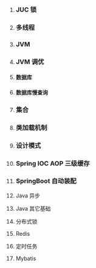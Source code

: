 1. ### JUC 锁

2. ### 多线程

3. ### JVM 

4. ### JVM 调优

5. #### 数据库

6. #### 数据库慢查询

7. ### 集合

8. ### 类加载机制

9. ### 设计模式

10. ### Spring IOC AOP 三级缓存

11. ### SpringBoot 自动装配

12. Java 异步

13. Java 其它基础

14. 分布式锁

15. Redis

16. 定时任务

17. Mybatis

### 